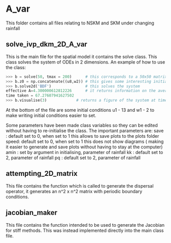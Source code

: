 # A_var

This folder contains all files relating to NSKM and SKM under changing rainfall

## solve_ivp_dkm_2D_A_var
This is the main file for the spatial model it contains the solve class. This class solves the system of ODEs in 2 dimensions.
An example of how to use the class:
```python
>>> b = solve(50, tmax = 200)      # this corresponds to a 50x50 matrix and will solve over 200 years
>>> b.z0 = np.concatenate((u8,w2)) # this gives some interesting initial conditions 
>>> b.solve2d('BDF')               # this solves the system  
effective A=4.300000612812226	   # it returns information on the average rainfall value and time taken to solve
time taken = 67.27607941627502
>>> b.visualise(3)  		   # returns a figure of the system at time interval 3 (in this case 60 years)
```
At the bottom of the file are some initial conditions u1 - 13 and w1 - 2 to make writing initial conditions easier to set.

Some parameters have been made class variables so they can be edited without having to re-initialise the class.
The important parameters are:
save : default set to 0, when set to 1 this allows to save plots to the plots folder
speed: default set to 0, when set to 1 this does not show diagrams ( making it easier to generate and save plots without having to stay at the computer)
amin : set by argument in initialising, parameter of rainfall
kk   : default set to 2, parameter of rainfall
pq   : default set to 2, parameter of rainfall

## attempting_2D_matrix
This file contains the function which is called to generate the dispersal operator, it generates an n^2 x n^2 matrix with periodic boundary conditions.

## jacobian_maker
This file contains the function intended to be used to generate the Jacobian for stiff methods. This was instead implemented directly into the main class file. 
